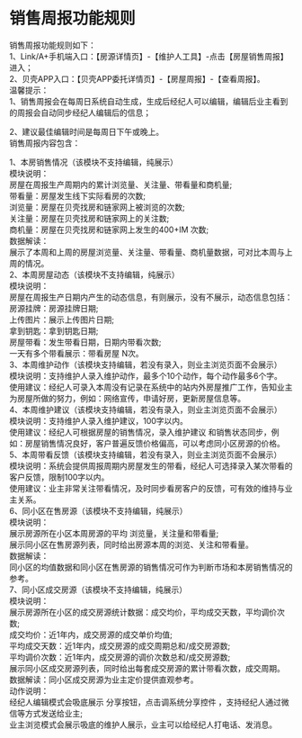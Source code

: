 # 销售周报功能规则

销售周报功能规则如下：  
1、Link/A+手机端入口：【房源详情页】-【维护人工具】-点击【房屋销售周报】进入；  
2、贝壳APP入口：【贝壳APP委托详情页】-【房屋周报】-【查看周报】。  
温馨提示：  
1、销售周报会在每周日系统自动生成，生成后经纪人可以编辑，编辑后业主看到的周报会自动同步经纪人编辑后的信息；

2、建议最佳编辑时间是每周日下午或晚上。  
销售周报内容包含：

1、本房销售情况（该模块不支持编辑，纯展示）  
模块说明：  
房屋在周报生产周期内的累计浏览量、关注量、带看量和商机量;  
带看量：房屋发生线下实际看房的次数;  
浏览量：房屋在贝壳找房和链家网上被浏览的次数;  
关注量：房屋在贝壳找房和链家网上的关注数;  
商机量：房屋在贝壳找房和链家网上发生的400+IM 次数;  
数据解读：  
展示了本周和上周的房屋浏览量、关注量、带看量、商机量数据，可对比本周与上周的情况。  
2、本周房屋动态（该模块不支持编辑，纯展示）  
模块说明：  
房屋在周报生产日期内产生的动态信息，有则展示，没有不展示，动态信息包括：  
房源挂牌：房源挂牌日期;  
上传图片：展示上传图片日期;  
拿到钥匙：拿到钥匙日期;  
房屋带看：发生带看日期，日期内带看次数;  
一天有多个带看展示：带看房屋 N次。  
3、本周维护动作（该模块支持编辑，若没有录入，则业主浏览页面不会展示）  
模块说明：支持维护人录入维护动作，最多个10个动作，每个动作最多6个字。  
使用建议：经纪人可录入本周没有记录在系统中的站内外房屋推广工作，告知业主为房屋所做的努力，例如：网络宣传，申请好房，更新房屋信息等。  
4、本周维护建议（该模块支持编辑，若没有录入，则业主浏览页面不会展示）  
模块说明：支持维护人录入维护建议，100字以内。  
使用建议：经纪人可根据房屋的销售情况，录入维护建议 和销售状态同步，例如：房屋销售情况良好，客户普遍反馈价格偏高，可以考虑同小区房源的价格。  
5、本周带看反馈（该模块支持编辑，若没有录入，则业主浏览页面不会展示）  
模块说明：系统会提供周报周期内房屋发生的带看，经纪人可选择录入某次带看的客户反馈，限制100字以内。  
使用建议：业主非常关注带看情况，及时同步看房客户的反馈，可有效的维持与业主关系。  
6、同小区在售房源（该模块不支持编辑，纯展示）  
模块说明：  
展示房源所在小区本周房源的平均 浏览量，关注量和带看量;  
展示同小区在售房源列表，同时给出房源本周的浏览、关注和带看量。  
数据解读：  
同小区的均值数据和同小区在售房源的销售情况可作为判断市场和本房销售情况的参考。  
7、同小区成交房源（该模块不支持编辑，纯展示）  
模块说明：  
展示房源所在小区的成交房源统计数据：成交均价，平均成交天数，平均调价次数;  
成交均价：近1年内，成交房源的成交单价均值;  
平均成交天数：近1年内，成交房源的成交周期总和/成交房源数;  
平均调价次数：近1年内，成交房源的调价次数总和/成交房源数;  
展示同小区成交房源列表，同时给出每套成交房源的累计带看次数，成交周期。  
数据解读：同小区成交房源为业主定价提供直观参考。  
动作说明：  
经纪人编辑模式会吸底展示 分享按钮，点击调系统分享控件 ，支持经纪人通过微信等方式发送给业主;  
业主浏览模式会展示吸底的维护人展示，业主可以给经纪人打电话、发消息。
